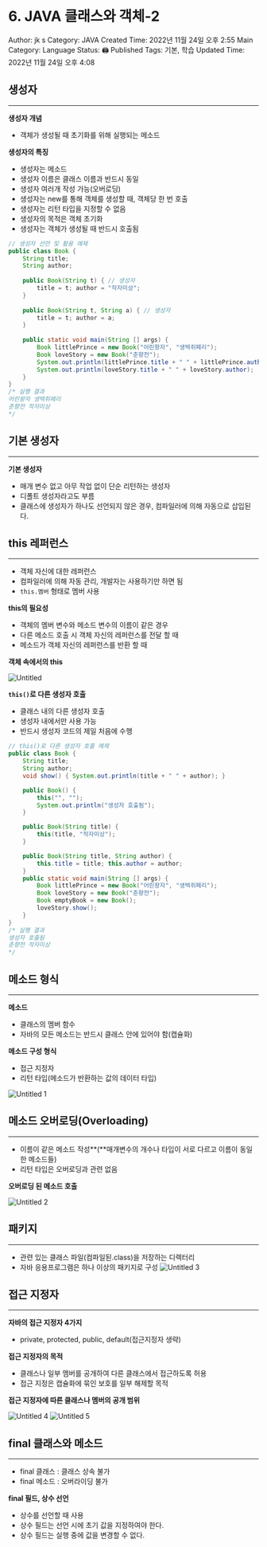 # 6. JAVA 클래스와 객체-2

Author: jk s
Category: JAVA
Created Time: 2022년 11월 24일 오후 2:55
Main Category: Language
Status: 🖨 Published
Tags: 기본, 학습
Updated Time: 2022년 11월 24일 오후 4:08

## 생성자

---

**생성자 개념**

- 객체가 생성될 때 초기화를 위해 실행되는 메소드

**생성자의 특징**

- 생성자는 메소드
- 생성자 이름은 클래스 이름과 반드시 동일
- 생성자 여러개 작성 가능(오버로딩)
- 생성자는 new를 통해 객체를 생성할 때, 객체당 한 번 호출
- 생성자는 리턴 타입을 지정할 수 없음
- 생성자의 목적은 객체 초기화
- 생성자는 객체가 생성될 때 반드시 호출됨

```java
// 생성자 선언 및 활용 예제
public class Book {
	String title;
	String author;
	
	public Book(String t) { // 생성자
		title = t; author = "작자미상";
	}
	
	public Book(String t, String a) { // 생성자
		title = t; author = a;
	}
	
	public static void main(String [] args) {
		Book littlePrince = new Book("어린왕자", "생텍쥐페리"); 
		Book loveStory = new Book("춘향전"); 
		System.out.println(littlePrince.title + " " + littlePrince.author);
		System.out.println(loveStory.title + " " + loveStory.author);
	}
}
/* 실행 결과
어린왕자 생텍쥐페리
춘향전 작자미상
*/
```

## 기본 생성자

---

**기본 생성자**

- 매개 변수 없고 아무 작업 없이 단순 리턴하는 생성자
- 디폴트 생성자라고도 부름
- 클래스에 생성자가 하나도 선언되지 않은 경우, 컴파일러에 의해 자동으로 삽입된다.

## this 레퍼런스

---

- 객체 자신에 대한 레퍼런스
- 컴파일러에 의해 자동 관리, 개발자는 사용하기만 하면 됨
- `this.멤버` 형태로 멤버 사용

**this의 필요성**

- 객체의 멤버 변수와 메소드 변수의 이름이 같은 경우
- 다른 메소드 호출 시 객체 자신의 레퍼런스를 전달 할 때
- 메소드가 객체 자신의 레퍼런스를 반환 할 때

**객체 속에서의 this**

![Untitled](https://user-images.githubusercontent.com/114375741/203719106-e5fe4864-2998-4c1b-900b-912755d796c4.png)


**`this()`로 다른 생성자 호출**

- 클래스 내의 다른 생성자 호출
- 생성자 내에서만 사용 가능
- 반드시 생성자 코드의 제일 처음에 수행

```java
// this()로 다른 생성자 호출 예제
public class Book {
	String title;
	String author;
	void show() { System.out.println(title + " " + author); }

	public Book() {
		this("", "");
		System.out.println("생성자 호출됨");
	}

	public Book(String title) {
		this(title, "작자미상");
	}

	public Book(String title, String author) {
		this.title = title; this.author = author;
	}
	public static void main(String [] args) {
		Book littlePrince = new Book("어린왕자", "생텍쥐페리");
		Book loveStory = new Book("춘향전");
		Book emptyBook = new Book();		
		loveStory.show();
	}
}
/* 실행 결과
생성자 호출됨
춘향전 작자미상
*/
```

## 메소드 형식

---

**메소드**

- 클래스의 멤버 함수
- 자바의 모든 메소드는 반드시 클래스 안에 있어야 함(캡슐화)

**메소드 구성 형식**

- 접근 지정자
- 리턴 타입(메소드가 반환하는 값의 데이터 타입)

![Untitled 1](https://user-images.githubusercontent.com/114375741/203719086-b722afb2-cec6-4ea0-9181-504c762b9582.png)

## 메소드 오버로딩(Overloading)

---

- 이름이 같은 메소드 작성**(**매개변수의 개수나 타입이 서로 다르고 이름이 동일한 메소드들)
- 리턴 타입은 오버로딩과 관련 없음

**오버로딩 된 메소드 호출**

![Untitled 2](https://user-images.githubusercontent.com/114375741/203719093-a81c22ab-637b-4403-8b23-c2eda1bec490.png)

## 패키지

---

- 관련 있는 클래스 파일(컴파일된.class)을 저장하는 디렉터리
- 자바 응용프로그램은 하나 이상의 패키지로 구성
![Untitled 3](https://user-images.githubusercontent.com/114375741/203719097-d47d61de-3fa7-47ca-ab11-6a40d9438041.png)

## 접근 지정자

---

**자바의 접근 지정자 4가지**

- private, protected, public, default(접근지정자 생략)

**접근 지정자의 목적**

- 클래스나 일부 멤버를 공개하여 다른 클래스에서 접근하도록 허용
- 접근 지정은 캡슐화에 묶인 보호를 일부 해제할 목적

**접근 지정자에 따른 클래스나 멤버의 공개 범위**

![Untitled 4](https://user-images.githubusercontent.com/114375741/203719102-baf43b6f-922f-4435-a25a-64b6f807f87c.png)
![Untitled 5](https://user-images.githubusercontent.com/114375741/203719103-dcec653a-d2ee-447d-99ef-2286578d38b1.png)

## final 클래스와 메소드

---

- final 클래스 : 클래스 상속 불가
- final 메소드 : 오버라이딩 불가

**final 필드, 상수 선언**

- 상수를 선언할 때 사용
- 상수 필드는 선언 시에 초기 값을 지정하여야 한다.
- 상수 필드는 실행 중에 값을 변경할 수 없다.
